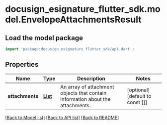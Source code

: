 # docusign_esignature_flutter_sdk.model.EnvelopeAttachmentsResult

## Load the model package
```dart
import 'package:docusign_esignature_flutter_sdk/api.dart';
```

## Properties
Name | Type | Description | Notes
------------ | ------------- | ------------- | -------------
**attachments** | [**List<EnvelopeAttachment>**](EnvelopeAttachment.md) | An array of attachment objects that contain information about the attachments. | [optional] [default to const []]

[[Back to Model list]](../README.md#documentation-for-models) [[Back to API list]](../README.md#documentation-for-api-endpoints) [[Back to README]](../README.md)


